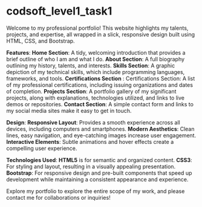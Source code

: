# codsoft_level1_task1
Welcome to my professional portfolio! This website highlights my talents, projects, and expertise, all wrapped in a slick, responsive design built using HTML, CSS, and Bootstrap.

**Features**:
**Home Section**: A tidy, welcoming introduction that provides a brief outline of who I am and what I do.
**About Section**: A full biography outlining my history, talents, and interests.
**Skills Section**: A graphic depiction of my technical skills, which include programming languages, frameworks, and tools.
**Certifications Section** : Certifications Section: A list of my professional certifications, including issuing organizations and dates of completion.
**Projects Section**: A portfolio gallery of my significant projects, along with explanations, technologies utilized, and links to live demos or repositories.
**Contact Section**: A simple contact form and links to my social media sites make it easy to get in touch.

**Design**: 
**Responsive Layout**: Provides a smooth experience across all devices, including computers and smartphones.
**Modern Aesthetics**: Clean lines, easy navigation, and eye-catching images increase user engagement.
**Interactive Elements**: Subtle animations and hover effects create a compelling user experience.

**Technologies Used**:
**HTML5** is for semantic and organized content.
**CSS3**: For styling and layout, resulting in a visually appealing presentation.
**Bootstrap**: For responsive design and pre-built components that speed up development while maintaining a consistent appearance and experience.


Explore my portfolio to explore the entire scope of my work, and please contact me for collaborations or inquiries!




